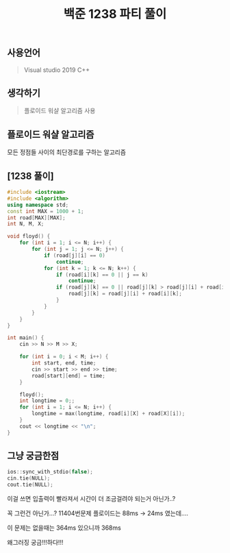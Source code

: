 ﻿---
title: "백준 1238 파티 풀이"
categories: Algorithm
comments: true
---

## 사용언어
 > Visual studio 2019 C++ 

## 생각하기
  > 플로이드 워샬 알고리즘 사용

## 플로이드 워샬 알고리즘
 모든 정점들 사이의 최단경로를 구하는 알고리즘


## [1238 풀이]

```c++
#include <iostream>
#include <algorithm>
using namespace std;
const int MAX = 1000 + 1;
int road[MAX][MAX];
int N, M, X;

void floyd() {
	for (int i = 1; i <= N; i++) {
		for (int j = 1; j <= N; j++) {
			if (road[j][i] == 0)
				continue;
			for (int k = 1; k <= N; k++) {
				if (road[i][k] == 0 || j == k)
					continue;
				if (road[j][k] == 0 || road[j][k] > road[j][i] + road[i][k]) {
					road[j][k] = road[j][i] + road[i][k];
				}
			}
		}
	}
}

int main() {
	cin >> N >> M >> X;

	for (int i = 0; i < M; i++) {
		int start, end, time;
		cin >> start >> end >> time;
		road[start][end] = time;
	}

	floyd();
	int longtime = 0;;
	for (int i = 1; i <= N; i++) {
		longtime = max(longtime, road[i][X] + road[X][i]);
	}
	cout << longtime << "\n";
}
```


## 그냥 궁금한점

```c++
ios::sync_with_stdio(false);
cin.tie(NULL);
cout.tie(NULL);
```

 이걸 쓰면 입출력이 빨라져서 시간이 더 조금걸려야 되는거 아닌가..?

 꼭 그런건 아닌가...? 11404번문제 플로이드는 88ms -> 24ms 였는데....

 이 문제는 없을때는 364ms 있으니까 368ms

 왜그러징 궁금!!!하다!!!